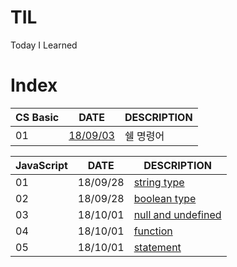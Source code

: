 # TIL
Today I Learned

# Index

| CS Basic | DATE | DESCRIPTION |
| --- | --- | ------- |
| 01 | [18/09/03 ](https://github.com/sena-a/TIL/blob/master/CS%20basic/week1-1.md) | 쉘 명령어 |

| JavaScript | DATE | DESCRIPTION |
| --- | --- | ------- |
| 01 | 18/09/28 | [string type](https://github.com/sena-a/TIL/blob/master/javaScript/stringType.md) |
| 02 | 18/09/28 | [boolean type](https://github.com/sena-a/TIL/blob/master/javaScript/booleanType.md) |
| 03 | 18/10/01 | [null and undefined](https://github.com/sena-a/TIL/blob/master/javaScript/nullAnddefined.md) |
| 04 | 18/10/01 | [function](https://github.com/sena-a/TIL/blob/master/javaScript/function.md) |
| 05 | 18/10/01 | [statement](https://github.com/sena-a/TIL/blob/master/javaScript/statement.md) |
